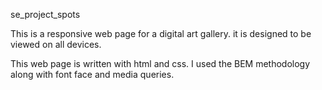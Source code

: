 se_project_spots

This is a responsive web page for a digital art gallery. it is designed to be viewed on all devices.

This web page is written with html and css. I used the BEM methodology along with font face and media queries.




